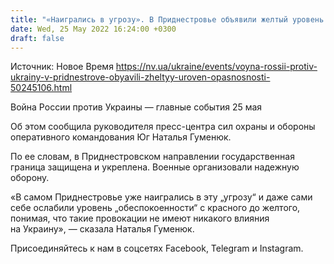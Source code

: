 ```yaml
---
title: "«Наигрались в угрозу». В Приднестровье объявили желтый уровень опасносности"
date: Wed, 25 May 2022 16:24:00 +0300
draft: false
---
```

Источник: Новое Время https://nv.ua/ukraine/events/voyna-rossii-protiv-ukrainy-v-pridnestrove-obyavili-zheltyy-uroven-opasnosnosti-50245106.html


Война России против Украины — главные события 25 мая

 Об этом сообщила руководителя пресс-центра сил охраны и обороны оперативного командования Юг Наталья Гуменюк.

По ее словам, в Приднестровском направлении государственная граница защищена и укреплена. Военные организовали надежную оборону.

«В самом Приднестровье уже наигрались в эту „угрозу“ и даже сами себе ослабили уровень „обеспокоенности“ с красного до желтого, понимая, что такие провокации не имеют никакого влияния на Украину», — сказала Наталья Гуменюк.

Присоединяйтесь к нам в соцсетях Facebook, Telegram и Instagram.
